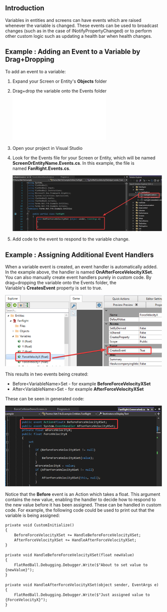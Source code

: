 ## Introduction

Variables in entities and screens can have events which are raised whenever the variable is changed. These events can be used to broadcast changes (such as in the case of INotifyPropertyChanged) or to perform other custom logic such as updating a health bar when health changes.

## Example : Adding an Event to a Variable by Drag+Dropping

To add an event to a variable:

1.  Expand your Screen or Entity's **Objects** folder

2.  Drag+drop the variable onto the Events folder [![](/wp-content/uploads/2016/01/10_06-31-21.gif.md)](/wp-content/uploads/2016/01/10_06-31-21.gif.md)

3.  Open your project in Visual Studio

4.  Look for the Events file for your Screen or Entity, which will be named **ScreenOrEntityName.Events.cs**. In this example, the file is named **FanRight.Events.cs**.

    ![](/media/2022-11-img_636cfe6e5f44b.png)

5.  Add code to the event to respond to the variable change.

## 

## Example : Assigning Additional Event Handlers

When a variable event is created, an event handler is automatically added. In the example above, the handler is named **OnAfterForceVelocityXSet**. You can also manually create event handlers purely in custom code. By drag+dropping the variable onto the Events folder, the Variable's **CreatesEvent** property is set to true.

![](/media/2022-11-img_636cffc3410e9.png)

This results in two events being created:

-   Before\<VariableName\>Set - for example **BeforeForceVelocityXSet**
-   After\<VariableName\>Set - for example **AfterForceVelocityXSet**

These can be seen in generated code:

![](/media/2022-11-img_636d003e0486b.png)

Notice that the **Before** event is an Action which takes a float. This argument contains the new value, enabling the handler to decide how to respond to the new value before it has been assigned. These can be handled in custom code. For example, the following code could be used to print out that the variable is being assigned:

    private void CustomInitialize()
    {
        BeforeForceVelocityXSet += HandleBeforeForceVelocityXSet;
        AfterForceVelocityXSet += HandleAfterForceVelocityXSet;
    }

    private void HandleBeforeForceVelocityXSet(float newValue)
    {
        FlatRedBall.Debugging.Debugger.Write($"About to set value to {newValue}");
    }

    private void HandleAfterForceVelocityXSet(object sender, EventArgs e)
    {
        FlatRedBall.Debugging.Debugger.Write($"Just assigned value to {ForceVelocityX}");
    }

 
